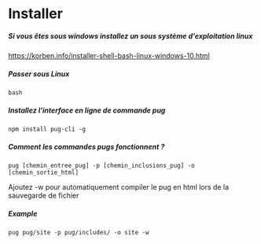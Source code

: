 # Installer



##### Si vous êtes sous windows installez un sous système d'exploitation linux

https://korben.info/installer-shell-bash-linux-windows-10.html



##### Passer sous Linux 

```
bash
```



##### Installez l'interface en ligne de commande pug

```
npm install pug-cli -g
```



##### Comment les commandes pugs fonctionnent ?

```
pug [chemin_entree_pug] -p [chemin_inclusions_pug] -o [chemin_sortie_html]
```



Ajoutez -w pour automatiquement compiler le pug en html lors de la sauvegarde de fichier

##### Example

```
pug pug/site -p pug/includes/ -o site -w
```

